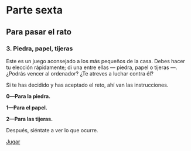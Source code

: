 # Parte sexta

## Para pasar el rato

### 3. Piedra, papel, tijeras

Este es un juego aconsejado a los más pequeños de la casa. Debes hacer tu elección rápidamente; di una entre ellas — piedra, papel o tijeras —. ¿Podrás vencer al ordenador? ¿Te atreves a luchar contra él?

Si te has decidido y has aceptado el reto, ahí van las instrucciones.

**0—Para la piedra.**

**1—Para el papel.**

**2—Para las tijeras.**

Después, siéntate a ver lo que ocurre.

[Jugar](http://torinak.com/qaop#l=https://raw.githubusercontent.com/carlosparamio/elgjs-hartnell/master/6-03/piedrapapeltijeras.tap)
